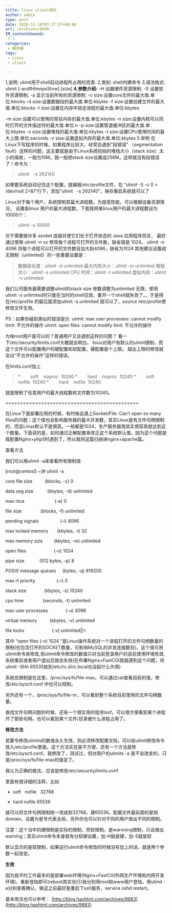 ```yaml
---
title: linux ulimit调优
author: admin
type: post
date: 2010-12-16T07:17:57+00:00
url: /archives/6940
IM_contentdowned:
 - 1
categories:
 - 服务器
tags:
 - Linux
 - ulimit

---
```

1,说明:
ulimit用于shell启动进程所占用的资源.
2,类别:
shell内建命令
3,语法格式:
ulimit \[-acdfHlmnpsStvw\] \[size\]
**4,参数介绍:**
-H 设置硬件资源限制.
-S 设置软件资源限制.
-a 显示当前所有的资源限制.
-c size:设置core文件的最大值.单位:blocks
-d size:设置数据段的最大值.单位:kbytes
-f size:设置创建文件的最大值.单位:blocks
-l size:设置在内存中锁定进程的最大值.单位:kbytes


-m size:设置可以使用的常驻内存的最大值.单位:kbytes
-n size:设置内核可以同时打开的文件描述符的最大值.单位:n
-p size:设置管道缓冲区的最大值.单位:kbytes
-s size:设置堆栈的最大值.单位:kbytes
-t size:设置CPU使用时间的最大上限.单位:seconds
-v size:设置虚拟内存的最大值.单位:kbytes
5.举例
在Linux下写程序的时候，如果程序比较大，经常会遇到“段错误” （segmentation fault）这样的问题，这主要就是由于Linux系统初始的堆栈大小（stack size）太小的缘故，一般为10M。我一般把stack size设置成256M，这样就没有段错误了！命令为：

> ulimit   -s 262140

如果要系统自动记住这个配置，就编辑/etc/profile文件，在 “ulimit -S -c 0 > /dev/null 2>&1”行下，添加“ulimit   -s 262140”，保存重启系统就可以了

Linux对于每个用户，系统限制其最大进程数。为提高性能，可以根据设备资源情况，
设置各linux 用户的最大进程数，下面我把某linux用户的最大进程数设为10000个：

> ulimit -u 10000

对于需要做许多 socket 连接并使它们处于打开状态的 Java 应用程序而言，
最好通过使用 ulimit -n xx 修改每个进程可打开的文件数，缺省值是 1024。
ulimit -n 4096 将每个进程可以打开的文件数目加大到4096，缺省为1024
其他建议设置成无限制（unlimited）的一些重要设置是：

> 数据段长度：ulimit -d unlimited
> 最大内存大小：ulimit -m unlimited
> 堆栈大小：ulimit -s unlimited
> CPU 时间：ulimit -t unlimited
> 虚拟内存：ulimit -v unlimited

我们公司服务器需要调整ulimit的stack size 参数调整为unlimited 无限，使用ulimit -s unlimited时只能在当时的shell见效，重开一个shell就失效了。。于是得在/etc/profile 的最后面添加ulimit -s unlimited 就可以了，source /etc/profile使修改文件生效。

PS：如果你碰到类似的错误提示:
ulimit: max user processes: cannot modify limit: 不允许的操作
ulimit: open files: cannot modify limit: 不允许的操作

为啥root用户是可以的？普通用户又会遇到这样的问题？
看一下/etc/security/limits.conf大概就会明白。
linux对用户有默认的ulimit限制，而这个文件可以配置用户的硬配置和软配置，硬配置是个上限。
超出上限的修改就会出“不允许的操作”这样的错误。

在limits.conf加上

> *        soft    noproc  10240
> *        hard    noproc  10240
> *        soft    nofile  10240
> *        hard    nofile  10240

就是限制了任意用户的最大线程数和文件数为10240。

=============================================

在Linux下面部署应用的时候，有时候会遇上Socket/File: Can’t open so many files的问题；这个值也会影响服务器的最大并发数，其实Linux是有文件句柄限制的，而且Linux默认不是很高，一般都是1024，生产服务器用其实很容易就达到这个数量。下面说的是，如何通过正解配置来改正这个系统默认值。因为这个问题是我配置Nginx+php5时遇到了，所以我将这篇归纳进nginx+apache篇。

查看方法

我们可以用ulimit -a来查看所有限制值

[root@centos5 ~]# ulimit -a

core file size          (blocks, -c) 0

data seg size           (kbytes, -d) unlimited

max nice                        (-e) 0

file size               (blocks, -f) unlimited

pending signals                 (-i) 4096

max locked memory       (kbytes, -l) 32

max memory size         (kbytes, -m) unlimited

open files                      (-n) 1024

pipe size            (512 bytes, -p) 8

POSIX message queues     (bytes, -q) 819200

max rt priority                 (-r) 0

stack size              (kbytes, -s) 10240

cpu time               (seconds, -t) unlimited

max user processes              (-u) 4096

virtual memory          (kbytes, -v) unlimited

file locks                      (-x) unlimited||<

其中 “open files (-n) 1024 “是Linux操作系统对一个进程打开的文件句柄数量的限制(也包含打开的SOCKET数量，可影响MySQL的并发连接数目)。这个值可用ulimit命令来修改,但ulimit命令修改的数值只对当前登录用户的目前使用环境有效,系统重启或者用户退出后就会失效(在布署Nginx+FastCGI我就遇到这个问题，将ulimit -SHn 65535放到/etc/rc.d/rc.local也没起什么作用)

系统总限制是在这里，/proc/sys/fs/file-max。可以通过cat查看目前的值，修改/etc/sysctl.conf 中也可以控制。

另外还有一个，/proc/sys/fs/file-nr，可以看到整个系统目前使用的文件句柄数量。

查找文件句柄问题的时候，还有一个很实用的程序lsof。可以很方便看到某个进程开了那些句柄，也可以看到某个文件/目录被什么进程占用了。

**修改方法**

若要令修改ulimits的数值永久生效，则必须修改配置文档，可以给ulimit修改命令放入/etc/profile里面，这个方法实在是不方便，还有一个方法是修改/etc/sysctl.conf。我修改了，测试过，但对用户的ulimits -a 是不会改变的，只是/proc/sys/fs/file-max的值变了。

我认为正确的做法，应该是修改/etc/security/limits.conf

里面有很详细的注释，比如

* soft   nofile   32768

* hard nofile 65536

就可以将文件句柄限制统一改成软32768，硬65536。配置文件最前面的是指domain，设置为星号代表全局，另外你也可以针对不同的用户做出不同的限制。

注意：这个当中的硬限制是实际的限制，而软限制，是warnning限制，只会做出warning；其实ulimit命令本身就有分软硬设置，加-H就是硬，加-S就是软

默认显示的是软限制，如果运行ulimit命令修改的时候没有加上的话，就是两个参数一起改变。

**生效**

因为我平时工作最多的是部署web环境(Nginx+FastCGI外网生产环境和内网开发环境)，重新登陆即可(reboot其实也行)我分别用root和www用户登陆，用ulimit -a分别查看确认，做这之前最好是重启下ssh服务，service sshd restart。

基本用法也可以参考： [http://blog.haohtml.com/archives/9883](http://blog.haohtml.com/archives/9883)